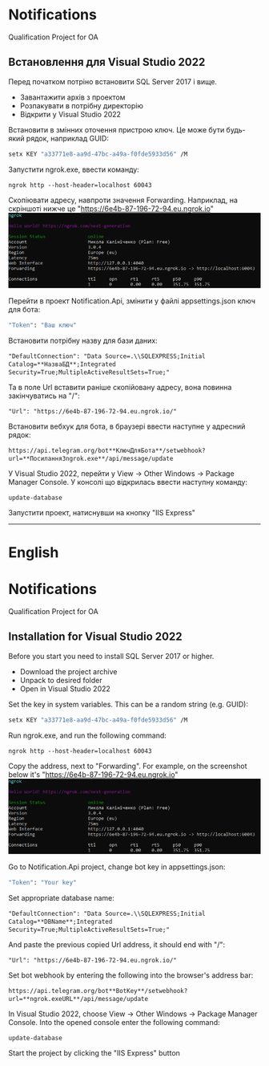 # Notifications
Qualification Project for OA

## Встановлення для Visual Studio 2022
Перед початком потріно встановити SQL Server 2017 і вище.

- Завантажити архів з проектом
- Розпакувати в потрібну директорію
- Відкрити у Visual Studio 2022

Встановити в змінних оточення пристрою ключ. Це може бути будь-який рядок, наприклад GUID:

```sh
setx KEY "a33771e8-aa9d-47bc-a49a-f0fde5933d56" /M
```

Запустити ngrok.exe, ввести команду:
```
ngrok http --host-header=localhost 60043
```

Скопіювати адресу, навпроти значення Forwarding. Наприклад, на скріншоті нижче це "https://6e4b-87-196-72-94.eu.ngrok.io"
![alt text](https://github.com/Kolyan525/Notifications/blob/NotificationsService/Ngrok.png?raw=true)

Перейти в проект Notification.Api, змінити у файлі appsettings.json ключ для бота:
```sh
"Token": "Ваш ключ"
```

Встановити потрібну назву для бази даних:
```
"DefaultConnection": "Data Source=.\\SQLEXPRESS;Initial Catalog=**НазваБД**;Integrated Security=True;MultipleActiveResultSets=True;"
```

Та в поле Url вставити раніше скопійовану адресу, вона повинна закінчуватись на "/":
```
"Url": "https://6e4b-87-196-72-94.eu.ngrok.io/"
```

Встановити вебхук для бота, в браузері ввести наступне у адресний рядок:
```
https://api.telegram.org/bot**КлючДляБота**/setwebhook?url=**ПосиланняЗngrok.exe**/api/message/update
```

У Visual Studio 2022, перейти у View -> Other Windows -> Package Manager Console. У консолі що відкрилась ввести наступну команду:
```
update-database
```

Запустити проект, натиснувши на кнопку "IIS Express"

----------------------------------------------------------
# English
# Notifications
Qualification Project for OA

## Installation for Visual Studio 2022
Before you start you need to install SQL Server 2017 or higher.

- Download the project archive
- Unpack to desired folder
- Open in Visual Studio 2022

Set the key in system variables. This can be a random string (e.g. GUID):

```sh
setx KEY "a33771e8-aa9d-47bc-a49a-f0fde5933d56" /M
```

Run ngrok.exe, and run the following command:
```
ngrok http --host-header=localhost 60043
```

Copy the address, next to "Forwarding". For example, on the screenshot below it's "https://6e4b-87-196-72-94.eu.ngrok.io"
![alt text](https://github.com/Kolyan525/Notifications/blob/NotificationsService/Ngrok.png?raw=true)

Go to Notification.Api project, change bot key in appsettings.json:
```sh
"Token": "Your key"
```

Set appropriate database name:
```
"DefaultConnection": "Data Source=.\\SQLEXPRESS;Initial Catalog=**DBName**;Integrated Security=True;MultipleActiveResultSets=True;"
```

And paste the previous copied Url address, it should end with "/":
```
"Url": "https://6e4b-87-196-72-94.eu.ngrok.io/"
```

Set bot webhook by entering the following into the browser's address bar:
```
https://api.telegram.org/bot**BotKey**/setwebhook?url=**ngrok.exeURL**/api/message/update
```

In Visual Studio 2022, choose View -> Other Windows -> Package Manager Console. Into the opened console enter the following command:
```
update-database
```

Start the project by clicking the "IIS Express" button
